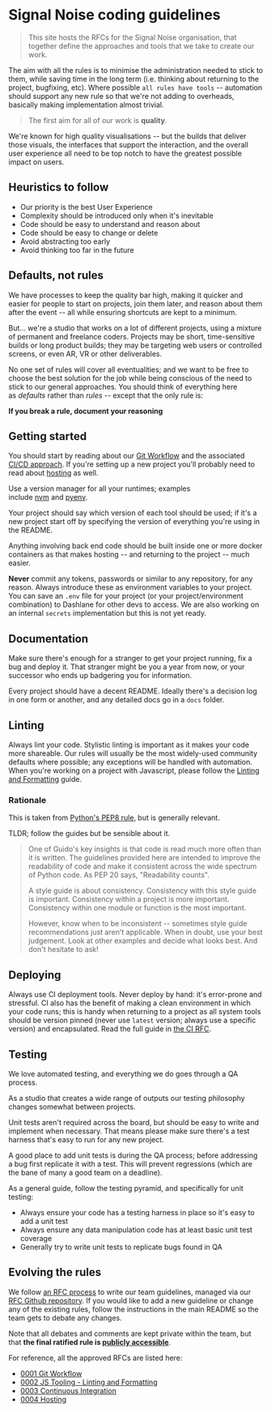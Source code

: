 # Signal Noise coding guidelines

> This site hosts the RFCs for the Signal Noise organisation, that together define the approaches and tools that we take to create our work.

The aim with all the rules is to minimise the administration needed to stick to them, while saving time in the long term (i.e. thinking about returning to the project, bugfixing, etc). Where possible `all rules have tools` -- automation should support any new rule so that we're not adding to overheads, basically making implementation almost trivial.

> The first aim for all of our work is **quality**.

We're known for high quality visualisations -- but the builds that deliver those visuals, the interfaces that support the interaction, and the overall user experience all need to be top notch to have the greatest possible impact on users.

## Heuristics to follow

- Our priority is the best User Experience
- Complexity should be introduced only when it's inevitable
- Code should be easy to understand and reason about
- Code should be easy to change or delete
- Avoid abstracting too early
- Avoid thinking too far in the future

## Defaults, not rules

We have processes to keep the quality bar high, making it quicker and easier for people to start on projects, join them later, and reason about them after the event -- all while ensuring shortcuts are kept to a minimum.

But... we're a studio that works on a lot of different projects, using a mixture of permanent and freelance coders. Projects may be short, time-sensitive builds or long product builds; they may be targeting web users or controlled screens, or even AR, VR or other deliverables.

No one set of rules will cover all eventualities; and we want to be free to choose the best solution for the job while being conscious of the need to stick to our general approaches. You should think of everything here as *defaults* rather than *rules* -- except that the only rule is:

**If you break a rule, document your reasoning**

## Getting started

You should start by reading about our [Git Workflow](./text/0001-git-workflow) and the associated [CI/CD approach](./text/0003-continuous-integration). If you're setting up a new project you'll probably need to read about [hosting](./text/0004-hosting) as well.

Use a version manager for all your runtimes; examples include [nvm](https://github.com/creationix/nvm) and [pyenv](https://github.com/pyenv/pyenv).

Your project should say which version of each tool should be used; if it's a new project start off by specifying the version of everything you're using in the README. 

Anything involving back end code should be built inside one or more docker containers as that makes hosting -- and returning to the project -- much easier.

**Never** commit any tokens, passwords or similar to any repository, for any reason. Always introduce these as environment variables to your project. You can save an `.env` file for your project (or your project/environment combination) to Dashlane for other devs to access. We are also working on an internal `secrets` implementation but this is not yet ready.

## Documentation

Make sure there's enough for a stranger to get your project running, fix a bug and deploy it. That stranger might be you a year from now, or your successor who ends up badgering you for information.

Every project should have a decent README. Ideally there's a decision log in one form or another, and any detailed docs go in a `docs` folder.

## Linting

Always lint your code. Stylistic linting is important as it makes your code more shareable. Our rules will usually be the most widely-used community defaults where possible; any exceptions will be handled with automation. When you're working on a project with Javascript, please follow the [Linting and Formatting](./text/0002-tooling-linting-formatting) guide.

### Rationale

This is taken from [Python's PEP8 rule](https://www.python.org/dev/peps/pep-0008/#a-foolish-consistency-is-the-hobgoblin-of-little-minds), but is generally relevant. 

TLDR; follow the guides but be sensible about it.

> One of Guido's key insights is that code is read much more often than it is written. The guidelines provided here are intended to improve the readability of code and make it consistent across the wide spectrum of Python code. As PEP 20 says, "Readability counts".
>
> A style guide is about consistency. Consistency with this style guide is important. Consistency within a project is more important. Consistency within one module or function is the most important.
>
> However, know when to be inconsistent -- sometimes style guide recommendations just aren't applicable. When in doubt, use your best judgement. Look at other examples and decide what looks best. And don't hesitate to ask!

## Deploying

Always use CI deployment tools. Never deploy by hand: it's error-prone and stressful. CI also has the benefit of making a clean environment in which your code runs; this is handy when returning to a project as all system tools should be version pinned (never use `latest` version; always use a specific version) and encapsulated. Read the full guide in [the CI RFC](https://signal-noise.github.io/rfcs/text/0003-continuous-integration.html).

## Testing

We love automated testing, and everything we do goes through a QA process. 

As a studio that creates a wide range of outputs our testing philosophy changes somewhat between projects. 

Unit tests aren't required across the board, but should be easy to write and implement when necessary. That means please make sure there's a test harness that's easy to run for any new project.

A good place to add unit tests is during the QA process; before addressing a bug first replicate it with a test. This will prevent regressions (which are the bane of many a good team on a deadline).

As a general guide, follow the testing pyramid, and specifically for unit testing:

- Always ensure your code has a testing harness in place so it's easy to add a unit test
- Always ensure any data manipulation code has at least basic unit test coverage
- Generally try to write unit tests to replicate bugs found in QA

## Evolving the rules

We follow [an RFC process](https://en.wikipedia.org/wiki/Request_for_Comments) to write our team guidelines, managed via our [RFC Github repository](https://github.com/signal-noise/rfcs). If you would like to add a new guideline or change any of the existing rules, follow the instructions in the main README so the team gets to debate any changes.

Note that all debates and comments are kept private within the team, but that **the final ratified rule is [publicly accessible](https://signal-noise.github.io/rfcs/)**.

For reference, all the approved RFCs are listed here:

* [0001 Git Workflow](./text/0001-git-workflow)
* [0002 JS Tooling - Linting and Formatting](./text/0002-tooling-linting-formatting)
* [0003 Continuous Integration](./text/0003-continuous-integration)
* [0004 Hosting](./text/0004-hosting)
